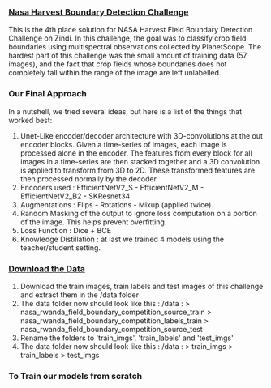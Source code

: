 ### [Nasa Harvest Boundary Detection Challenge](https://zindi.africa/competitions/nasa-harvest-field-boundary-detection-challenge)
This is the 4th place solution for NASA Harvest Field Boundary Detection Challenge on Zindi.
In this challenge, the goal was to classify crop field boundaries using multispectral observations collected by PlanetScope. 
The hardest part of this challenge was the small amount of training data (57 images), and the fact that crop fields whose boundaries does not completely fall within the range of the image are left unlabelled.

### Our Final Approach 
In a nutshell, we tried several ideas, but here is a list of the things that worked best:
 1. Unet-Like encoder/decoder architecture with 3D-convolutions at the out encoder blocks. Given a time-series of images, each image is processed alone in the encoder. The features from every block for all images in a time-series are then stacked together and a 3D convolution is applied to transform from 3D to 2D. These transformed features are then processed normally by the decoder.
 2. Encoders used : EfficientNetV2_S - EfficientNetV2_M - EfficientNetV2_B2 - SKResnet34
 3. Augmentations : Flips - Rotations - Mixup (applied twice).
 4. Random Masking of the output to ignore loss computation on a portion of the image. This helps prevent overfitting.
 5. Loss Function : Dice + BCE
 6. Knowledge Distillation : at last we trained 4 models using the teacher/student setting.

### [Download the Data](https://mlhub.earth/data/nasa_rwanda_field_boundary_competition)
 1. Download the train images, train labels and test images of this challenge and extract them in the /data folder
 2. The data folder now should look like this : 
    /data : 
          > nasa_rwanda_field_boundary_competition_source_train
          > nasa_rwanda_field_boundary_competition_labels_train
          > nasa_rwanda_field_boundary_competition_source_test
 3. Rename the folders to 'train_imgs', 'train_labels' and 'test_imgs'
 4. The data folder now should look like this : 
    /data : 
          > train_imgs
          > train_labels
          > test_imgs
          

### To Train our models from scratch

